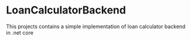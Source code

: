 # LoanCalculatorBackend

This projects contains a simple implementation of loan calculator backend in .net core

